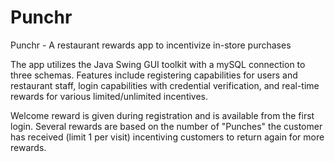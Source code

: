 # Punchr
Punchr - A restaurant rewards app to incentivize in-store purchases

The app utilizes the Java Swing GUI toolkit with a mySQL connection to three schemas. Features include registering capabilities for users and restaurant staff,
login capabilities with credential verification, and real-time rewards for various limited/unlimited incentives.

Welcome reward is given during registration and is available from the first login.
Several rewards are based on the number of "Punches" the customer has received (limit 1 per visit) incentiving customers to return again for more rewards.
